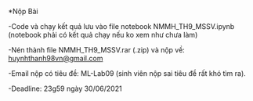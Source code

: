 *Nộp Bài

-Code và chạy kết quả lưu vào file notebook NMMH_TH9_MSSV.ipynb (notebook phải có kết quả chạy nếu ko xem như chưa làm)

-Nén thành file NMMH_TH9_MSSV.rar (.zip) và nộp về: huynhthanh98vn@gmail.com

-Email nộp có tiêu đề: ML-Lab09 (sinh viên nộp sai tiêu đề rất khó tìm ra).

-Deadline: 23g59 ngày 30/06/2021
